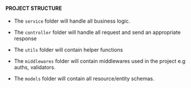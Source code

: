 #### PROJECT STRUCTURE
- The `service` folder will handle all business logic.

- The `controller` folder will handle all request and send an appropriate response

- The `utils` folder will contain helper functions

- The `middlewares` folder will contain middlewares used in the project e.g auths, validators.

- The `models` folder will contain all resource/entity schemas.